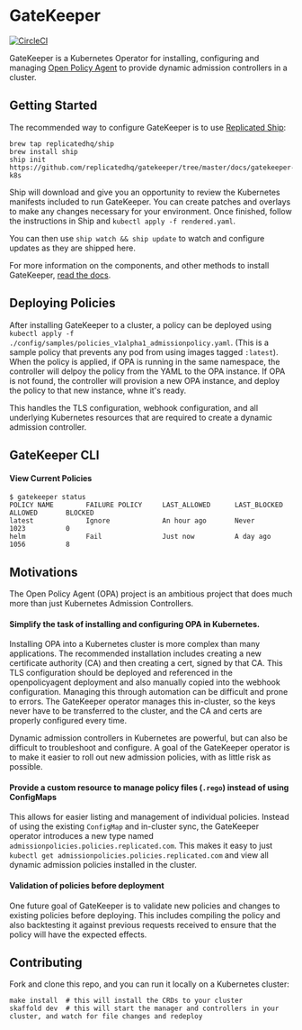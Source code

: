 # GateKeeper

[![CircleCI](https://circleci.com/gh/replicatedhq/gatekeeper/tree/master.svg?style=svg)](https://circleci.com/gh/replicatedhq/gatekeeper/tree/master)


GateKeeper is a Kubernetes Operator for installing, configuring and managing [Open Policy Agent](https://www.openpolicyagent.org/) to provide dynamic admission controllers in a cluster.

## Getting Started

The recommended way to configure GateKeeper is to use [Replicated Ship](https://github.com/replicatedhq/ship):

```shell
brew tap replicatedhq/ship
brew install ship
ship init https://github.com/replicatedhq/gatekeeper/tree/master/docs/gatekeeper-k8s
```

Ship will download and give you an opportunity to review the Kubernetes manifests included to run GateKeeper. You can create patches and overlays to make any changes necessary for your environment. Once finished, follow the instructions in Ship and `kubectl apply -f rendered.yaml`.

You can then use `ship watch && ship update` to watch and configure updates as they are shipped here.

For more information on the components, and other methods to install GateKeeper, [read the docs](https://github.com/replicatedhq/gatekeeper/tree/master/docs/).

## Deploying Policies

After installing GateKeeper to a cluster, a policy can be deployed using `kubectl apply -f ./config/samples/policies_v1alpha1_admissionpolicy.yaml`. (This is a sample policy that prevents any pod from using images tagged `:latest`). When the policy is applied, if OPA is running in the same namespace, the controller will delpoy the policy from the YAML to the OPA instance. If OPA is not found, the controller will provision a new OPA instance, and deploy the policy to that new instance, whne it's ready.

This handles the TLS configuration, webhook configuration, and all underlying Kubernetes resources that are required to create a dynamic admission controller.

## GateKeeper CLI

#### View Current Policies

```shell
$ gatekeeper status
POLICY NAME        FAILURE POLICY     LAST_ALLOWED      LAST_BLOCKED          ALLOWED       BLOCKED
latest             Ignore             An hour ago       Never                 1023          0
helm               Fail               Just now          A day ago             1056          8
```

## Motivations

The Open Policy Agent (OPA) project is an ambitious project that does much more than just Kubernetes Admission Controllers.

#### Simplify the task of installing and configuring OPA in Kubernetes.
Installing OPA into a Kubernetes cluster is more complex than many applications. The recommended installation includes creating a new certificate authority (CA) and then creating a cert, signed by that CA. This TLS configuration should be deployed and referenced in the openpolicyagent deployment and also manually copied into the webhook configuration. Managing this through automation can be difficult and prone to errors. The GateKeeper operator manages this in-cluster, so the keys never have to be transferred to the cluster, and the CA and certs are properly configured every time.

Dynamic admission controllers in Kubernetes are powerful, but can also be difficult to troubleshoot and configure. A goal of the GateKeeper operator is to make it easier to roll out new admission policies, with as little risk as possible.

#### Provide a custom resource to manage policy files (`.rego`) instead of using ConfigMaps
This allows for easier listing and management of individual policies. Instead of using the existing `ConfigMap` and in-cluster sync, the GateKeeper operator introduces a new type named `admissionpolicies.policies.replicated.com`. This makes it easy to just `kubectl get admissionpolicies.policies.replicated.com` and view all dynamic admission policies installed in the cluster.

#### Validation of policies before deployment
One future goal of GateKeeper is to validate new policies and changes to existing policies before deploying. This includes compiling the policy and also backtesting it against previous requests received to ensure that the policy will have the expected effects.

## Contributing

Fork and clone this repo, and you can run it locally on a Kubernetes cluster:

```shell
make install  # this will install the CRDs to your cluster
skaffold dev  # this will start the manager and controllers in your cluster, and watch for file changes and redeploy
```

